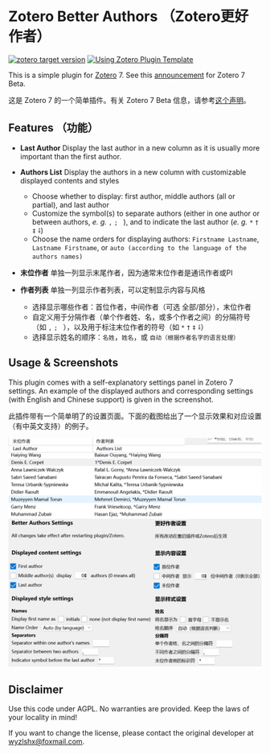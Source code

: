 # Zotero Better Authors （Zotero更好作者）

[![zotero target version](https://img.shields.io/badge/Zotero-7-green?style=flat-square&logo=zotero&logoColor=CC2936)](https://www.zotero.org)
[![Using Zotero Plugin Template](https://img.shields.io/badge/Using-Zotero%20Plugin%20Template-blue?style=flat-square&logo=github)](https://github.com/windingwind/zotero-plugin-template)

This is a simple plugin for [Zotero](https://www.zotero.org/) 7. See this [announcement](https://forums.zotero.org/discussion/105094/announcing-the-zotero-7-beta) for Zotero 7 Beta.

这是 Zotero 7 的一个简单插件。有关 Zotero 7 Beta 信息，请参考[这个声明](https://forums.zotero.org/discussion/105094/announcing-the-zotero-7-beta)。

## Features （功能）

- **Last Author** Display the last author in a new column as it is usually more important than the first author.
- **Authors List** Display the authors in a new column with customizable displayed contents and styles

  - Choose whether to display: first author, middle authors (all or partial), and last author
  - Customize the symbol(s) to separate authors (either in one author or between authors, _e. g._ `,` `;` ` `), and to indicate the last author (_e. g._ `*` `†` `‡` `⸸`)
  - Choose the name orders for displaying authors: `Firstname Lastname`, `Lastname Firstname`, or `auto (according to the language of the authors names)`

- **末位作者** 单独一列显示末尾作者，因为通常末位作者是通讯作者或PI
- **作者列表** 单独一列显示作者列表，可以定制显示内容与风格
  - 选择显示哪些作者：首位作者，中间作者（可选 全部/部分），末位作者
  - 自定义用于分隔作者（单个作者姓、名，或多个作者之间）的分隔符号（如 `,` `;` ` `），以及用于标注末位作者的符号（如 `*` `†` `‡` `⸸`）
  - 选择显示姓名的顺序：`名姓`，`姓名`，或 `自动（根据作者名字的语言处理）`

## Usage & Screenshots

This plugin comes with a self-explanatory settings panel in Zotero 7 settings. An example of the displayed authors and corresponding settings (with English and Chinese support) is given in the screenshot.

此插件带有一个简单明了的设置页面。下面的截图给出了一个显示效果和对应设置（有中英文支持）的例子。

![image](image_settings.png)

## Disclaimer

Use this code under AGPL. No warranties are provided. Keep the laws of your locality in mind!

If you want to change the license, please contact the original developer at <wyzlshx@foxmail.com>.
